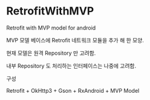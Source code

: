 # RetrofitWithMVP
Retrofit with MVP model for android 

MVP 모델 베이스에 Retrofit 네트워크 모듈을 추가 해 한 모양.

현재 모델은 원격 Repository 만 고려함.

내부 Repository 도 처리하는 인터페이스는 나중에 고려함.

구성

Retrofit + OkHttp3 + Gson + RxAndroid + MVP Model
